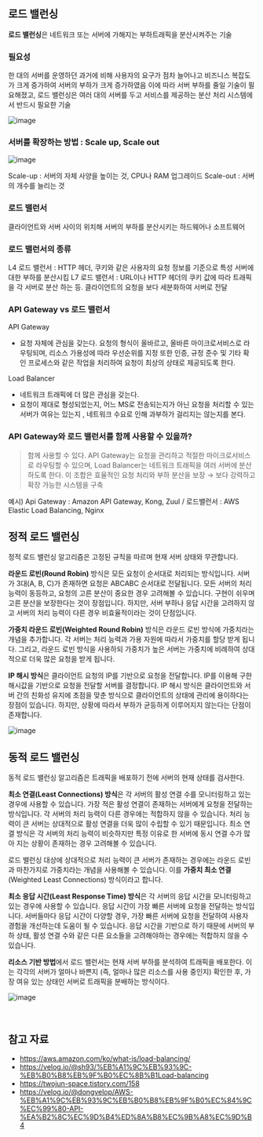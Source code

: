 ## 로드 밸런싱
**로드 밸런싱**은 네트워크 또는 서버에 가해지는 부하트래픽을 분산시켜주는 기술

### 필요성
한 대의 서버를 운영하던 과거에 비해 사용자의 요구가 점차 늘어나고 비즈니스 복잡도가 크게 증가하여 서버의 부하가 크게 증가하였음
이에 따라 서버 부하를 줄일 기술이 필요해졌고, 로드 밸런싱은 여러 대의 서버를 두고 서비스를 제공하는 분산 처리 시스템에서 반드시 필요한 기술

![image](https://github.com/user-attachments/assets/208a8fe0-8a52-49e8-bebc-529a8257549f)

### 서버를 확장하는 방법 : Scale up, Scale out
![image](https://github.com/user-attachments/assets/a88508a5-6ba6-418e-b044-633e2899b0ae)

Scale-up : 서버의 자체 사양을 높이는 것, CPU나 RAM 업그레이드
Scale-out : 서버의 개수를 늘리는 것

### 로드 밸런서
클라이언트와 서버 사이의 위치해 서버의 부하를 분산시키는 하드웨어나 소프트웨어

### 로드 밸런서의 종류
L4 로드 밸런서 : HTTP 헤더, 쿠키와 같은 사용자의 요청 정보를 기준으로 특성 서버에 대한 부하를 분산시킴
L7 로드 밸런서 : URL이나 HTTP 헤더의 쿠키 값에 따라 트래픽을 각 서버로 분산 하는 등. 클라이언트의 요청을 보다 세분화하여 서버로 전달

### API Gateway vs 로드 밸런서
API Gateway
- 요청 자체에 관심을 갖는다. 요청의 형식이 올바르고, 올바른 마이크로서비스로 라우팅되며, 리소스 가용성에 따라 우선순위를 지정 또한 인증, 규정 준수 및 기타 확인 프로세스와 같은 작업을 처리하여 요청이 최상의 상태로 제공되도록 한다.

Load Balancer
- 네트워크 트래픽에 더 많은 관심을 갖는다.
- 요청이 제대로 형성되었는지, 어느 MS로 전송되는지가 아닌 요청을 처리할 수 있는 서버가 여유는 있는지 , 네트워크 수요로 인해 과부하가 걸리지는 않는지를 본다.

### API Gateway와 로드 밸런서를 함께 사용할 수 있을까?
> 함께 사용할 수 있다. API Gateway는 요청을 관리하고 적절한 마이크로서비스로 라우팅할 수 있으며,
> Load Balancer는 네트워크 트래픽을 여러 서버에 분산하도록 한다. 이 조합은 효율적인 요청 처리와 부하 분산을 보장 → 보다 강력하고 확장 가능한 시스템을 구축

예시) Api Gateway : Amazon API Gateway, Kong, Zuul / 로드밸런서 : AWS Elastic Load Balancing, Nginx

## 정적 로드 밸런싱
정적 로드 밸런싱 알고리즘은 고정된 규칙을 따르며 현재 서버 상태와 무관합니다.

**라운드 로빈(Round Robin)** 방식은 모든 요청이 순서대로 처리되는 방식입니다. 서버가 3대(A, B, C)가 존재하면 요청은 ABCABC 순서대로 전달됩니다. 모든 서버의 처리 능력이 동등하고, 요청의 고른 분산이 중요한 경우 고려해볼 수 있습니다. 구현이 쉬우며 고른 분산을 보장한다는 것이 장점입니다. 하지만, 서버 부하나 응답 시간을 고려하지 않고 서버의 처리 능력이 다른 경우 비효율적이라는 것이 단점입니다.

**가중치 라운드 로빈(Weighted Round Robin)** 방식은 라운드 로빈 방식에 가중치라는 개념을 추가합니다. 각 서버는 처리 능력과 가용 자원에 따라서 가중치를 할당 받게 됩니다. 그리고, 라운드 로빈 방식을 사용하되 가중치가 높은 서버는 가중치에 비례하여 상대적으로 더욱 많은 요청을 받게 됩니다.

**IP 해시 방식**은 클라이언트 요청의 IP를 기반으로 요청을 전달합니다. IP를 이용해 구한 해시값을 기반으로 요청을 전달할 서버를 결정합니다. IP 해시 방식은 클라이언트와 서버 간의 친화성 유지에 초점을 맞춘 방식으로 클라이언트의 상태에 관리에 용이하다는 장점이 있습니다. 하지만, 상황에 따라서 부하가 균등하게 이루어지지 않는다는 단점이 존재합니다.

![image](https://github.com/user-attachments/assets/8a2c82d0-cd7c-47c5-bff7-30f95000b123)

## 동적 로드 밸런싱
동적 로드 밸런싱 알고리즘은 트래픽을 배포하기 전에 서버의 현재 상태를 검사한다.

**최소 연결(Least Connections) 방식**은 각 서버의 활성 연결 수를 모니터링하고 있는 경우에 사용할 수 있습니다. 가장 적은 활성 연결이 존재하는 서버에게 요청을 전달하는 방식입니다. 각 서버의 처리 능력이 다른 경우에는 적합하지 않을 수 있습니다. 처리 능력이 큰 서버는 상대적으로 활성 연결을 더욱 많이 수립할 수 있기 때문입니다. 최소 연결 방식은 각 서버의 처리 능력이 비슷하지만 특정 이유로 한 서버에 동시 연결 수가 많아 지는 상황이 존재하는 경우 고려해볼 수 있습니다.

로드 밸런싱 대상에 상대적으로 처리 능력이 큰 서버가 존재하는 경우에는 라운드 로빈과 마찬가지로 가중치라는 개념을 사용해볼 수 있습니다. 이를 **가중치 최소 연결**(Weighted Least Connections) 방식이라고 합니다.

**최소 응답 시간(Least Response Time) 방식**은 각 서버의 응답 시간을 모니터링하고 있는 경우에 사용할 수 있습니다. 응답 시간이 가장 빠른 서버에 요청을 전달하는 방식입니다. 서버들마다 응답 시간이 다양할 경우, 가장 빠른 서버에 요청을 전달하여 사용자 경험을 개선하는데 도움이 될 수 있습니다. 응답 시간을 기반으로 하기 때문에 서버의 부하 상태, 활성 연결 수와 같은 다른 요소들을 고려해야하는 경우에는 적합하지 않을 수 있습니다.

**리소스 기반 방법**에서 로드 밸런서는 현재 서버 부하를 분석하여 트래픽을 배포한다. 이는 각각의 서버가 얼마나 바쁜지 (즉, 얼마나 많은 리소스를 사용 중인지) 확인한 후, 가장 여유 있는 상태인 서버로 트래픽을 분배하는 방식이다.

![image](https://github.com/user-attachments/assets/2018b820-6f90-406b-a3c3-67a85367f54e)



<br>

## 참고 자료
- https://aws.amazon.com/ko/what-is/load-balancing/
- https://velog.io/@sh93/%EB%A1%9C%EB%93%9C-%EB%B0%B8%EB%9F%B0%EC%8B%B1Load-balancing
- https://twojun-space.tistory.com/158
- https://velog.io/@dongvelop/AWS-%EB%A1%9C%EB%93%9C%EB%B0%B8%EB%9F%B0%EC%84%9C%EC%99%80-API-%EA%B2%8C%EC%9D%B4%ED%8A%B8%EC%9B%A8%EC%9D%B4

